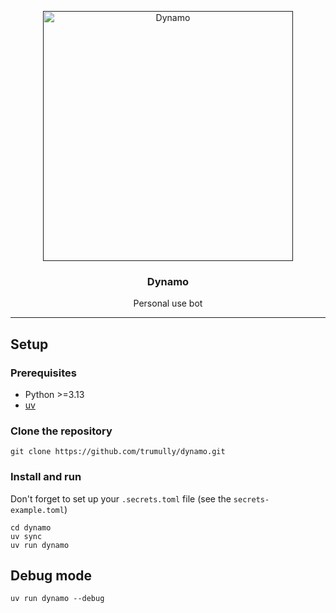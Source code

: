 <p align="center">
<a href="" rel="noopener"><img src="assets/images/dynamo.png" alt="Dynamo" height="400"></a>
</p>
<h3 align="center">Dynamo</h3>

<div align="center"></div>

<p align="center">Personal use bot
    <br>
</p>

---

## Setup <a name="setup"></a>

### Prerequisites

- Python >=3.13
- [uv](https://docs.astral.sh/uv/getting-started/installation/)

### Clone the repository

```shell
git clone https://github.com/trumully/dynamo.git
```

### Install and run

Don't forget to set up your `.secrets.toml` file (see the `secrets-example.toml`)

```shell
cd dynamo
uv sync
uv run dynamo
```

## Debug mode

```shell
uv run dynamo --debug
```
